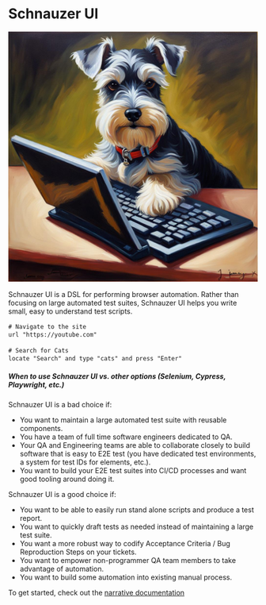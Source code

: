 # Schnauzer UI

![schnauzer_ui](https://raw.githubusercontent.com/bcpeinhardt/schnauzerUI/main/schnauzer-codes.jpg)

Schnauzer UI is a DSL for performing browser automation.
Rather than focusing on large automated test suites, Schnauzer UI helps
you write small, easy to understand test scripts.

```schnauzer_ui
# Navigate to the site
url "https://youtube.com"

# Search for Cats
locate "Search" and type "cats" and press "Enter"
```

##### When to use Schnauzer UI vs. other options (Selenium, Cypress, Playwright, etc.)
Schnauzer UI is a bad choice if:
- You want to maintain a large automated test suite with reusable components.
- You have a team of full time software engineers dedicated to QA.
- Your QA and Engineering teams are able to collaborate closely to build software
  that is easy to E2E test (you have dedicated test environments, a system for test IDs for elements, etc.).
- You want to build your E2E test suites into CI/CD processes and want good tooling around doing it.

Schnauzer UI is a good choice if:
- You want to be able to easily run stand alone scripts and produce a test report.
- You want to quickly draft tests as needed instead of maintaining a large test suite.
- You want a more robust way to codify Acceptance Criteria / Bug Reproduction Steps on your tickets.
- You want to empower non-programmer QA team members to take advantage of automation.
- You want to build some automation into existing manual process.

To get started, check out the [narrative documentation](https://bcpeinhardt.github.io/schnauzerUI/)
